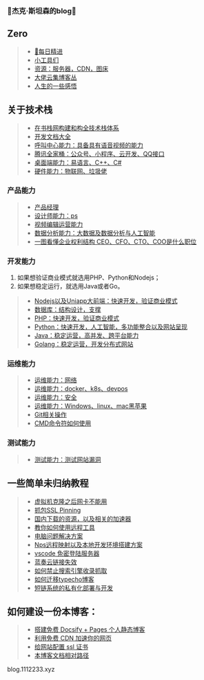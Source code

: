 ### 👋杰克·斯坦森的blog👋

## Zero

> * [🔭每日精进](Note/index/index.md)
> * [小工具们](Note/index/tools.md)
> * [资源：服务器，CDN，图床](Note/index/res.md)
> * [大佬云集博客丛](Note/index/blogs.md)
> * [人生的一些感悟](Note/index/Think.md)

## 关于技术栈

> * [在书栈网构建和构全技术栈体系](https://www.bookstack.cn/)
> * [开发文档大全](https://www.wenjiangs.com/doc)
> * [呼叫中心能力：具备具有语音视频的能力](Note/TechN/callcenter/index.md)
> * [腾讯全家桶：公众号、小程序、云开发、QQ接口](Note/TechN/Tencent.md)
> * [桌面端能力：易语言、C++、C#](Note/TechN/Epl.md)
> * [硬件能力：物联网、垃圾佬](Note/TechN/Hardware.md)

### 产品能力

> * [产品经理](Note/tx_company/product.md)
> * [设计师能力：ps](Note/TechN/design/ndex.md)
> * [视频编辑运营能力](Note/TechN/Video.md)
> * [数据分析能力：大数据及数据分析与人工智能](Note/TechN/BigData/index.md)
> * [一图看懂企业权利结构 CEO、CFO、CTO、COO是什么职位](Note/tx_company/compay_jiagou.md)

### 开发能力

1. 如果想验证商业模式就选用PHP、Python和Nodejs；
2. 如果想稳定运行，就选用Java或者Go。

> * [Nodejs以及Uniapp大前端：快速开发，验证商业模式](Note/TechN/Nodejs/index.md)
> * [数据库：结构设计，支撑](Note/TechN/Databases/index.md)
> * [PHP：快速开发，验证商业模式](Note/TechN/php/index.md)
> * [Python：快速开发，人工智能，多功能整合以及网站呈现](Note/TechN/python/index.md)
> * [Java：稳定运营，高并发、跨平台能力](Note/TechN/Java/index.md)
> * [Golang：稳定运营，开发分布式网站](Note/TechN/Golang/index.md)

### 运维能力

> * [运维能力：网络](Note/TechN/Network/index.md)
> * [运维能力：docker、k8s、devpos](Note/TechN/Cloudcomputing/index.md)
> * [运维能力：安全](Note/TechN/Safe/index.md)
> * [运维能力：Windows、linux、mac黑苹果](Note/TechN/Server/index.md)
> * [Git相关操作](Note/TechN/Git/index.md)
> * [CMD命令符如何使用](Note/other/cmd.md)

### 测试能力

> * [测试能力：测试网站漏洞](Note/TechN/Test.md)

## 一些简单未归纳教程

> * [虚拟机克隆之后网卡不能用](Note/Doc/VMware_Network.md)
> * [抓包SSL Pinning](Note/Doc/ssl_Pinning.md)
> * [国内下载的资源，以及相关的加速器](Note/Doc/download.md)
> * [教你如何使用远程工具](Note/Doc/yuan-cheng.md)
> * [电脑问题解决方案](Note/Service/s1.md)
> * [Nps远程映射以及本地开发环境搭建方案](Note/Service/nps.md)
> * [vscode 免密登陆服务器](vscode-ssh/vscode-ssh.md)
> * [蓝奏云链接失效](Note/other/lanzou.md)
> * [如何禁止搜索引擎收录抓取](Note/other/seo.md)
> * [如何迁移typecho博客](Note/other/typecho.md)
> * [短链系统的私有化部署与开发](Note/other/short-link.md)

## 如何建设一份本博客：

> * [搭建免费 Docsify + Pages 个人静态博客](new-blog/README.md)
> * [利用免费 CDN 加速你的网页](speedup-web/speedup-web.md)
> * [给网站配置 ssl 证书](ssl-ngnix/README.md)
> * [本博客文档相对路径](https://www.wenjiangs.com/doc/docsifyjs-configuration)



blog.1112233.xyz
